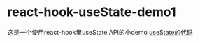 # react-hook-useState-demo1
这是一个使用react-hook里useState API的小demo
[useState的代码](https://codesandbox.io/s/compassionate-brook-3nq6z?fontsize=14)
